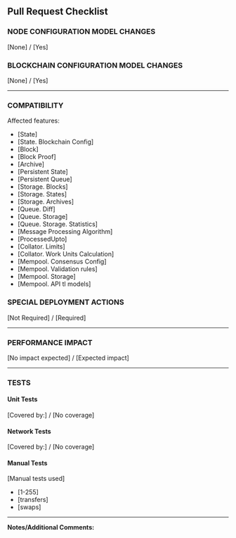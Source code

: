 ## Pull Request Checklist

### NODE CONFIGURATION MODEL CHANGES

[None] / [Yes]

<!--Describe changes, default values, and rationale.-->
<!--!!! Confirm that the new node version starts correctly with old configuration.-->

### BLOCKCHAIN CONFIGURATION MODEL CHANGES

[None] / [Yes]

<!--Describe changes, default values, and rationale.-->
<!--!!! Confirm that the new node version starts correctly with blockchain state.-->

---

### COMPATIBILITY

<!--Is the new version compatible with the previous state of the node and blockchain? Specify which compatibility-sensitive features were modified. Possible list below. If a feature is not affected, do not list it.-->

Affected features:

- [State]
- [State. Blockchain Config]
- [Block]
- [Block Proof]
- [Archive]
- [Persistent State]
- [Persistent Queue]
- [Storage. Blocks]
- [Storage. States]
- [Storage. Archives]
- [Queue. Diff]
- [Queue. Storage]
- [Queue. Storage. Statistics]
- [Message Processing Algorithm]
- [ProcessedUpto]
- [Collator. Limits]
- [Collator. Work Units Calculation]
- [Mempool. Consensus Config]
- [Mempool. Validation rules]
- [Mempool. Storage]
- [Mempool. API tl models]

<!--
For each affected feature specify:
  - Compatibility status: [fully compatible] / [special logic applied] / [incompatible]
  - If not compatible, provide migration instructions
  - If compatibility ensured, describe how. Describe how compatability was tested.
-->

### SPECIAL DEPLOYMENT ACTIONS

[Not Required] / [Required]

<!--
If required:
  - Described safe update steps and timing
  - Described required configuration changes
  - State if nodes will generate invalid blocks until 2/3+1 updated
  - Provided tested update scripts (if applicable)
-->

---

### PERFORMANCE IMPACT

[No impact expected] / [Expected impact]

<!--
If impact expected:
  - Described expected changes and rationale
  - Describe new added metrics (if any)
  - Attached comparative devnet test results (screenshots, Grafana links)
  - Link separate optimization task (if applicable)
-->

---

### TESTS

#### Unit Tests

[Covered by:] / [No coverage]

<!--List unit tests that cover changes (if exits). Link tasks to create additional tests (if needed).-->

#### Network Tests

[Covered by:] / [No coverage]

<!--List unit tests that cover changes (if exits). Link tasks to create additional tests (if needed).-->

#### Manual Tests

<!--Describe how changes were manually tested (if were).-->

[Manual tests used]

- [1-255]
- [transfers]
- [swaps]
<!--List other tests if used.-->

<!--If a new test was used, describe how to run it.-->
<!--Provide Grafana links to tests runs on devnet. Attach screenshots to highlight notable changes.-->

---

**Notes/Additional Comments:**  
<!-- Add any additional information or context for reviewers here. -->

